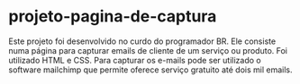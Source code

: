 # projeto-pagina-de-captura
 
Este projeto foi desenvolvido no curdo do programador BR.
Ele consiste numa página para capturar emails de cliente de um serviço ou produto.
Foi utilizado HTML e CSS.
Para capturar os e-mails pode ser utilizado o software mailchimp que permite oferece serviço gratuito até dois mil emails.
